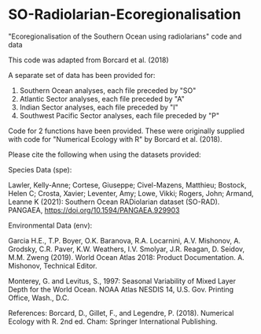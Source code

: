 # SO-Radiolarian-Ecoregionalisation
"Ecoregionalisation of the Southern Ocean using radiolarians" code and data

This code was adapted from Borcard et al. (2018)

A separate set of data has been provided for:
  1. Southern Ocean analyses, each file preceded by "SO"
  2. Atlantic Sector analyses, each file preceded by "A"
  3. Indian Sector analyses, each file preceded by "I"
  4. Southwest Pacific Sector analyses, each file preceded by "P"

Code for 2 functions have been provided. These were originally supplied with code for "Numerical Ecology with R" by Borcard et al. (2018).

Please cite the following when using the datasets provided:

Species Data (spe):

Lawler, Kelly-Anne; Cortese, Giuseppe; Civel-Mazens, Matthieu; Bostock, Helen C; Crosta, Xavier; Leventer, Amy; Lowe, Vikki; Rogers, John; Armand, Leanne K (2021): Southern Ocean RADiolarian dataset (SO-RAD). PANGAEA, https://doi.org/10.1594/PANGAEA.929903

Environmental Data (env):

Garcia H.E., T.P. Boyer, O.K. Baranova, R.A. Locarnini, A.V. Mishonov, A. Grodsky, C.R. Paver, K.W. Weathers, I.V. Smolyar, J.R. Reagan, D. Seidov, M.M. Zweng (2019). World Ocean Atlas 2018: Product Documentation. A. Mishonov, Technical Editor.

Monterey, G. and Levitus, S., 1997: Seasonal Variability of Mixed Layer Depth for the World Ocean. NOAA Atlas NESDIS 14, U.S. Gov. Printing Office, Wash., D.C.



References:
Borcard, D., Gillet, F., and Legendre, P. (2018). Numerical Ecology with R. 2nd ed. Cham: Springer International Publishing.

